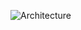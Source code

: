 ![Architecture](https://api.d2lang.com/render/svg?script=qlDQtVOo5AIEAAD__w==&layout=dagre&theme=0&sketch=0)
